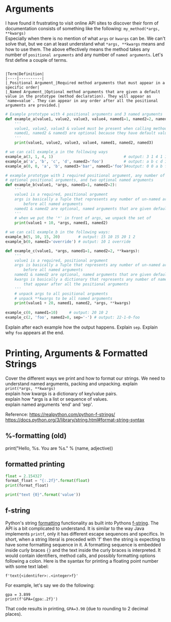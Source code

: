 # Arguments

I have found it frustrating to visit online API sites to discover their form of 
documentation consists of something like the following:
    `my_method(*args, **kwargs)`  
Especially when there is no mention of what `args` or `kwargs` can be. We can't solve
that, but we can at least understand what `*args, **kwargs` means and how to use them.
The above effectively means the method takes any number of `positional arguments` and
any number of `named arguments`. Let's first define a couple of terms.  
```{card} Important Terms

|Term|Definition|  
|----|----------|  
|_Positional Argument_|Required method arguments that must appear in a specific order|  
|_Named Argument_|Optional method arguments that are given a default value in the prototype (method declaration). They will appear as `name=value`. They can appear in any order after all the positional arguments are provided.|
```

```python
# Example prototype with 4 positional arguments and 3 named arguments
def example_a(value1, value2, value3, value4, named1=1, named2=2, named3=3):
    '''
    value1, value2, value3 & value4 must be present when calling method()
    named1, named2 & named3 are optional because they have default values.
    '''
    print(value1, value2, value3, value4, named1, named2, named3)

# we can call example_a in the following ways
example_a(3, 1, 4, 1)                               # output: 3 1 4 1 1 2 3
example_a('a', 'b', 'c', 'd', named2='foo')         # output: a b c d 1 foo 3
example_a(0, 0, 'a', 'b', named3='bar', named1='foo')#output: 0 0 a b foo 2 bar

# example prototype with 1 required positional argument, any number of
# optional positional arguments, and two optional named arguments
def example_b(value1, *args, named1=1, named2=2):
    '''
    value1 is a required, positional argument
    args is basically a Tuple that represents any number of un-named argments that appear
        before all named arguments
    named1 & named2 are optional, named arguments that are given default values
    '''
    # when we put the '*' in front of args, we unpack the set of
    print(value1 + 10, *args, named1, named2)

# we can call example_b in the following ways:
example_b(5, 10, 15, 20)        # output: 15 10 15 20 1 2
example_b(0, named2='override') # output: 10 1 override

def example_c(value1, *args, named1=1, named2=2, **kwargs):
    '''
    value1 is a required, positional argument
    args is basically a Tuple that represents any number of un-named argments that appear
        before all named arguments
    named1 & named2 are optional, named arguments that are given default values
    kwargs is basically a dictionary that represents any number of named argument
        that appear after all the positional arguments
    '''
    # unpack args to all positional arguments
    # unpack **kwargs to be all named arguments
    print(value1 + 20, named1, named2, *args, **kwargs)
    
example_c(0, named1=10)     # output: 20 10 2
example_c(2, 'foo', named2=0, sep='-') # output: 22-1-0-foo

```

Explain after each example how the output happens. Explain `sep`. Explain why `foo` appears at the end.



# Printing, Arguments & Formatted Strings

Cover the different ways we print and how to format our strings.
We need to understand named arguments, packing and unpacking.
explain `print(*args, **kwargs)`  
explain how kwargs is a dictionary of key/value pairs.  
explain how *args is a list or sequence of values.  
explain named arguments 'end' and 'sep'.

Reference: https://realpython.com/python-f-strings/  
https://docs.python.org/3/library/string.html#format-string-syntax

## %-formatting (old)
print("Hello, %s. You are %s." % (name, adjective))

## formatted printing
```python
float = 2.154327
format_float = "{:.2f}".format(float)
print(format_float)

print("text {0}".format('value'))
```

## f-string

Python's string <a href="https://docs.python.org/3/library/string.html#format-string-syntax" 
target="_blank">formatting</a> functionality as built into Pythons <a href="https://realpython.com/python-f-strings/" 
target="_blank">f-string</a>. The API is a bit complicated to understand. It is similar
to the way Java implements `printf`, only it has different escape sequences and specifics. In short, when a
string literal is preceded with 'f' then the string is expecting to have some
formatting sequence in it. A formatting sequence is embedded inside curly braces `{}` and the text
inside the curly braces is interpreted. It would contain identifiers, method calls, and possibly
formatting options following a colon. Here is the syantax for printing a floating point number with some text label:  

    f'text{<identifer>:.<integer>f}'
    
For example, let's say we do the following:  

    gpa = 3.899
    print(f'GPA={gpa:.2f}')

That code results in printing, `GPA=3.90` (due to rounding to 2 decimal places).
